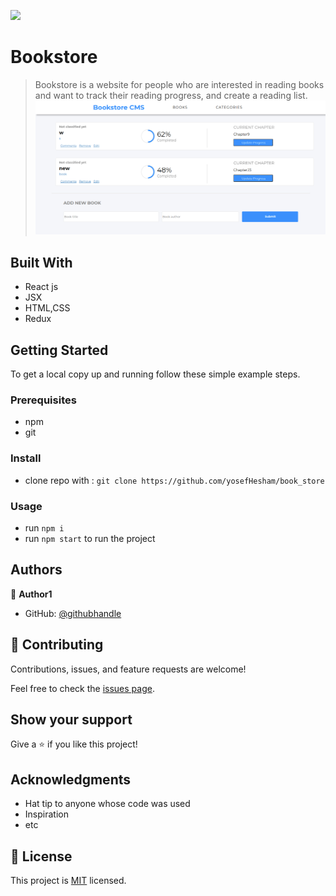 ![](https://img.shields.io/badge/Microverse-blueviolet)

# Bookstore

> Bookstore is a website for people who are interested in reading books and want to track their reading progress, and create a reading list.
![](./bookstore.png)



## Built With

- React js
- JSX
- HTML,CSS
- Redux


## Getting Started



To get a local copy up and running follow these simple example steps.

### Prerequisites
- npm
- git


### Install
- clone repo with : `git clone https://github.com/yosefHesham/book_store`

### Usage
-  run `npm i`
- run `npm start` to run the project



## Authors

👤 **Author1**

- GitHub: [@githubhandle](https://github.com/yosefHesham)
## 🤝 Contributing

Contributions, issues, and feature requests are welcome!

Feel free to check the [issues page](../../issues/).

## Show your support

Give a ⭐️ if you like this project!

## Acknowledgments

- Hat tip to anyone whose code was used
- Inspiration
- etc

## 📝 License

This project is [MIT](./MIT.md) licensed.